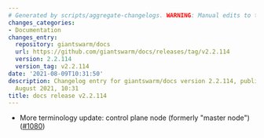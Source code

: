 ```yaml
---
# Generated by scripts/aggregate-changelogs. WARNING: Manual edits to this files will be overwritten.
changes_categories:
- Documentation
changes_entry:
  repository: giantswarm/docs
  url: https://github.com/giantswarm/docs/releases/tag/v2.2.114
  version: 2.2.114
  version_tag: v2.2.114
date: '2021-08-09T10:31:50'
description: Changelog entry for giantswarm/docs version 2.2.114, published on 09
  August 2021, 10:31
title: docs release v2.2.114
---
```


 - More terminology update: control plane node (formerly "master node") ([#1080](https://github.com/giantswarm/docs/pull/1080))
